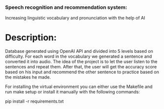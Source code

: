 ### Speech recognition and recommendation system:
Increasing linguistic vocabulary and pronunciation with the help of AI


# Description:
Database generated using OpenAI API and divided into 5 levels based on difficulty.
For each word in the vocabulary we generated a sentence and converted it into audio. 
The idea of the project is to let the user listen to the sentences and repeat them.
After that, the user will get the accuracy score based on his input and recommend the other sentence to practice based on the mistakes he made.


For installing the virtual environment you can either use the Makefile and run make setup or install it manually with the following commands:

pip install -r requirements.txt
